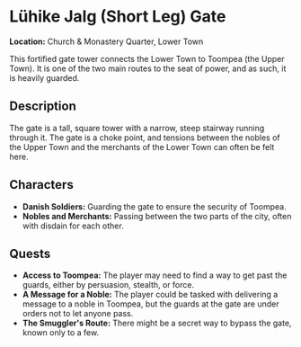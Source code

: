 # Lühike Jalg (Short Leg) Gate

**Location:** Church & Monastery Quarter, Lower Town

This fortified gate tower connects the Lower Town to Toompea (the Upper Town). It is one of the two main routes to the seat of power, and as such, it is heavily guarded.

## Description

The gate is a tall, square tower with a narrow, steep stairway running through it. The gate is a choke point, and tensions between the nobles of the Upper Town and the merchants of the Lower Town can often be felt here.

## Characters

- **Danish Soldiers:** Guarding the gate to ensure the security of Toompea.
- **Nobles and Merchants:** Passing between the two parts of the city, often with disdain for each other.

## Quests

- **Access to Toompea:** The player may need to find a way to get past the guards, either by persuasion, stealth, or force.
- **A Message for a Noble:** The player could be tasked with delivering a message to a noble in Toompea, but the guards at the gate are under orders not to let anyone pass.
- **The Smuggler's Route:** There might be a secret way to bypass the gate, known only to a few.
